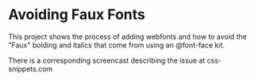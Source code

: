 Avoiding Faux Fonts
=====

This project shows the process of adding webfonts and how to avoid the "Faux" bolding and italics that come from using an @font-face kit. 

There is a corresponding screencast describing the issue at css-snippets.com 
